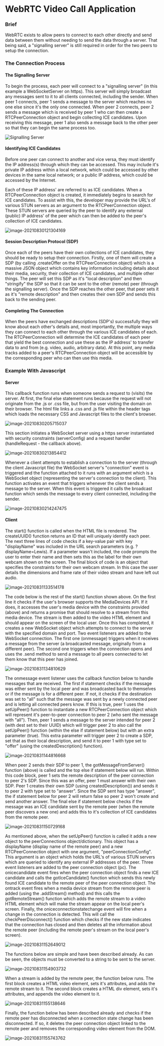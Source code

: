 # WebRTC Video Call Application

### Brief

WebRTC exists to allow peers to connect to each other directly and send data between them without needing to send the data through a server. That being said, a "signalling server" is still required in order for the two peers to setup the connection.

### The Connection Process

#### The Signalling Server 

To begin the process, each peer will connect to a "signalling server" (in this example a WebSocketServer on https). This server will simply broadcast any messages sent to it to all clients connected, including the sender. When peer 1 connects, peer 1 sends a message to the server which reaches no one else since it's the only one connected. When peer 2 connects, peer 2 sends a message which is received by peer 1 who can then create a RTCPeerConnection object and begin collecting ICE candidates. Upon receiving this message, peer 1 also sends a message back to the other peer so that they can begin the same process too.

![Signalling Server](Images\image-20210829224536724.png)

#### Identifying ICE Candidates

Before one peer can connect to another and vice versa, they must identify the IP address(s) through which they can be accessed. This may include it's private IP address within a local network, which could be accessed by other devices in the same local network; or a public IP address, which could be accessed by the Internet.

Each of these IP address' are referred to as ICE candidates. When a RTCPeerConnection object is created, it immediately begins to search for ICE candidates. To assist with this, the developer may provide the URL's of various STUN servers as an argument to the RTCPeerConnection object. These STUN servers are queried by the peer to identify any external (public) IP address' of the peer which can then be added to the peer's collection of ICE candidates.

![image-20210830121304169](Images\image-20210830121304169.png)

#### Session Description Protocol (SDP)

Once each of the peers have their own collections of ICE candidates, they should be ready to setup their connection. Firstly, one of them will create a SDP (by calling .createOffer on the RTCPeerConnection object) which is a massive JSON object which contains key information including details about their media, security, their collection of ICE candidates, and multiple other things. The peer will set this SDP as it's "local description" and then "stringify" the SDP so that it can be sent to the other (remote) peer (through the signalling server). Once the SDP reaches the other peer, that peer sets it as it's "remote description" and then creates their own SDP and sends this back to the sending peer.

#### Completing The Connection

When the peers have exchanged descriptions (SDP's) successfully they will know about each other's details and, most importantly, the multiple ways they can connect to each other through the various ICE candidates of each. The RTCPeerConnection will determine the ICE candidates of each peer that yield the best connection and use these as the IP address' to transfer data to and from (e.g. video, audio, arbitrary data). At this point, any media tracks added to a peer's RTCPeerConnection object will be accessible by the corresponding peer who can then use this media.

### Example With Javascript

#### Server

This callback function runs when someone sends a request to (visits) the server. At first, the final else statement runs because the request will not originate from the .js or .css file, but from the user visiting the domain on their browser. The html file links a .css and .js file within the header tags which loads the necessary CSS and Javascript files to the client's browser.

![image-20210830205715037](Images\image-20210830205715037.png)

This section initiates a WebSocket server using a https server instantiated with security constraints (serverConfig) and a request handler (handleRequest - the callback above).

![image-20210830213854412](Images\image-20210830213854412.png)

Whenever a client attempts to establish a connection to the server (through the client Javascript file) the WebSocket server's "connection" event is triggered and the function attached to it runs with an argument which is a WebSocket object (representing the server's connection to the client). This function activates an event that triggers whenever the client sends a message to the server. When this event is triggered it calls the broadcast function which sends the message to every client connected, including the sender.

![image-20210830214247475](Images\image-20210830214247475.png)

#### Client

The start() function is called when the HTML file is rendered. The createUUID() function returns an ID that will uniquely identify each peer. The next three lines of code checks if a key-value pair with key "displayName" was included in the URL search parameters (e.g. ?displayName=Lewis). If a parameter wasn't included, the code prompts the user to enter their name and then sets this as the label for their own webcam shown on the screen. The final block of code is an object that specifies the constraints for their own webcam stream. In this case the user details the dimensions and frame rate of their video stream and have left out audio.

![image-20210831133514178](Images\image-20210831133514178.png)

The code below is the rest of the start() function shown above. On the first line it checks if the user's browser supports the MediaDevices API. If it does, it accesses the user's media device with the constraints provided (above) and returns a promise that should resolve to a stream from this media device. The stream is then added to the video HTML element and should appear on the screen of the local user. Once this has completed, it creates a new WebSocket object which attempts to connect to the server with the specified domain and port. Two event listeners are added to the WebSocket connection. The first one (onmessage) triggers when it receives a message from the server (a broadcasted message, originally from a different peer). The second one triggers when the connection opens and uses the .send method to send a message to all peers connected to let them know that this peer has joined.

![image-20210831134810629](Images\image-20210831134810629.png)

The onmessage event listener uses the callback function below to handle messages that are received. The first if statement checks if the message was either sent by the local peer and was broadcasted back to themselves or if the message is for a different peer. If not, it checks if the destination was set to "all" such that the message was sent by a newly connected peer and is letting all connected peers know. If this is true, peer 1 uses the setUpPeer() function to instantiate a new RTCPeerConnection object which will represent it's peer-to-peer connection to peer 2 (who sent the message with "all"). Then, peer 1 sends a message to the server intended for peer 2 (with dest set to their UUID) which will trigger peer 2 to also call the setUpPeer() function (within the else if statement below) but with an extra parameter (true). This extra parameter will trigger peer 2 to create a SDP, set that as their local description, and send it to peer 1 with type set to "offer" (using the createdDescription() function).

![image-20210831144816668](Images\image-20210831144816668.png)

When peer 2 sends their SDP to peer 1, the gotMessageFromServer() function (above) is called and the top else if statement below will run. Within this code block, peer 1 sets the remote description of the peer connection to peer 2's SDP. Since this was an offer, peer 1 must answer with their own SDP. Peer 1 creates their own SDP (using createdDescription()) and sends it to peer 2 with type set to "answer". Since the SDP sent has type "answer", the if statement below for peer 2 will return false so peer 2 won't create and send another answer. The final else if statement below checks if the message was an ICE candidate sent by the remote peer (when the remote peer discovers a new one) and adds this to it's collection of ICE candidates from the remote peer.

![image-20210831150729168](Images\image-20210831150729168.png)

As mentioned above, when the setUpPeer() function is called it adds a new object to the peerConnections object/dictionary. This object has a displayName (display name of the remote peer) and a new RTCPeerConnection object with one argument, "peerConnectionConfig". This argument is an object which holds the URL's of various STUN servers which are queried to identify any external IP addresses of the peer. Three event listeners are added to the peer connection object (pc). The onicecandidate event fires when the peer connection object finds a new ICE candidate and calls the gotIceCandidate() function which sends this newly found ICE candidate to the remote peer of the peer connection object. The ontrack event fires when a media device stream from the remote peer is added (using the .addStream() method) and this calls the gotRemoteStream() function which adds the remote stream to a video HTML element which will make the stream appear on the local peer's screen. Finally, the oniceconnectionstatechange event will fire when a change in the connection is detected. This will call the checkPeerDisconnect() function which checks if the new state indicates that the connection has closed and then deletes all the information about the remote peer (including the remote peer's stream on the local peer's screen).

![image-20210831152649012](Images\image-20210831152649012.png)

The functions below are simple and have been described already. As can be seen, the objects must be converted to a string to be sent to the server.

![image-20210831154903732](Images\image-20210831154903732.png)

When a stream is added by the remote peer, the function below runs. The first block creates a HTML video element, sets it's attributes, and adds the remote stream to it. The second block creates a HTML div element, sets it's attributes, and appends the video element to it.

![image-20210831155138646](Images\image-20210831155138646.png)

Finally, the function below has been described already and checks if the remote peer has disconnected when a connection state change has been disconnected. If so, it deletes the peer connection object linked to the remote peer and removes the corresponding video element from the DOM.

![image-20210831155743762](Images\image-20210831155743762.png)
